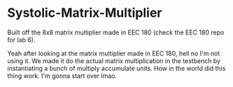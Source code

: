 # Systolic-Matrix-Multiplier
Built off the 8x8 matrix multiplier made in EEC 180 (check the EEC 180 repo for lab 6).

Yeah after looking at the matrix multiplier made in EEC 180, hell no I'm not using it. We made it do the actual matrix multiplication in the testbench by instantiating a bunch of multiply accumulate units. How in the world did this thing work. I'm gonna start over lmao.
